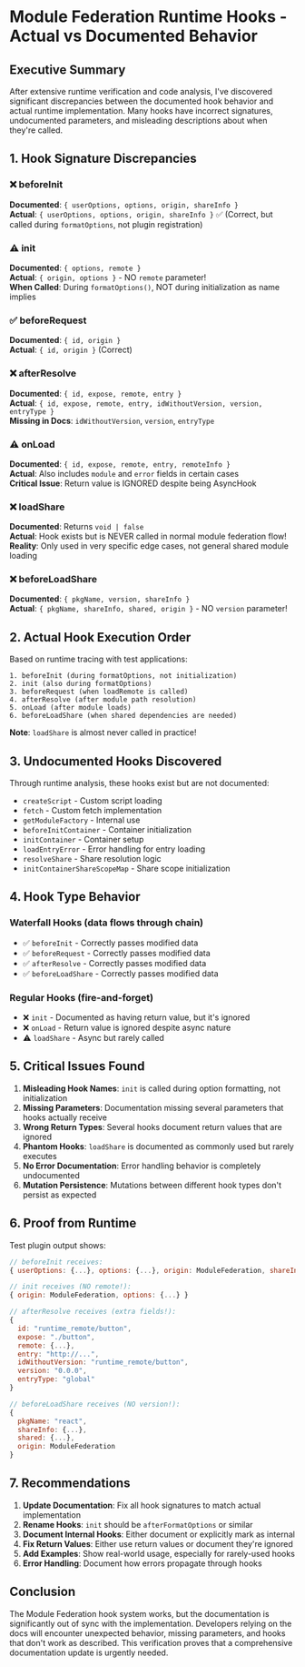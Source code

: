 # Module Federation Runtime Hooks - Actual vs Documented Behavior

## Executive Summary

After extensive runtime verification and code analysis, I've discovered significant discrepancies between the documented hook behavior and actual runtime implementation. Many hooks have incorrect signatures, undocumented parameters, and misleading descriptions about when they're called.

## 1. Hook Signature Discrepancies

### ❌ beforeInit
**Documented**: `{ userOptions, options, origin, shareInfo }`  
**Actual**: `{ userOptions, options, origin, shareInfo }` ✅ (Correct, but called during `formatOptions`, not plugin registration)

### ⚠️ init
**Documented**: `{ options, remote }`  
**Actual**: `{ origin, options }` - NO `remote` parameter!  
**When Called**: During `formatOptions()`, NOT during initialization as name implies

### ✅ beforeRequest
**Documented**: `{ id, origin }`  
**Actual**: `{ id, origin }` (Correct)

### ❌ afterResolve
**Documented**: `{ id, expose, remote, entry }`  
**Actual**: `{ id, expose, remote, entry, idWithoutVersion, version, entryType }`  
**Missing in Docs**: `idWithoutVersion`, `version`, `entryType`

### ⚠️ onLoad
**Documented**: `{ id, expose, remote, entry, remoteInfo }`  
**Actual**: Also includes `module` and `error` fields in certain cases  
**Critical Issue**: Return value is IGNORED despite being AsyncHook

### ❌ loadShare
**Documented**: Returns `void | false`  
**Actual**: Hook exists but is NEVER called in normal module federation flow!  
**Reality**: Only used in very specific edge cases, not general shared module loading

### ❌ beforeLoadShare
**Documented**: `{ pkgName, version, shareInfo }`  
**Actual**: `{ pkgName, shareInfo, shared, origin }` - NO `version` parameter!

## 2. Actual Hook Execution Order

Based on runtime tracing with test applications:

```
1. beforeInit (during formatOptions, not initialization)
2. init (also during formatOptions)
3. beforeRequest (when loadRemote is called)
4. afterResolve (after module path resolution)
5. onLoad (after module loads)
6. beforeLoadShare (when shared dependencies are needed)
```

**Note**: `loadShare` is almost never called in practice!

## 3. Undocumented Hooks Discovered

Through runtime analysis, these hooks exist but are not documented:

- `createScript` - Custom script loading
- `fetch` - Custom fetch implementation
- `getModuleFactory` - Internal use
- `beforeInitContainer` - Container initialization
- `initContainer` - Container setup
- `loadEntryError` - Error handling for entry loading
- `resolveShare` - Share resolution logic
- `initContainerShareScopeMap` - Share scope initialization

## 4. Hook Type Behavior

### Waterfall Hooks (data flows through chain)
- ✅ `beforeInit` - Correctly passes modified data
- ✅ `beforeRequest` - Correctly passes modified data
- ✅ `afterResolve` - Correctly passes modified data
- ✅ `beforeLoadShare` - Correctly passes modified data

### Regular Hooks (fire-and-forget)
- ❌ `init` - Documented as having return value, but it's ignored
- ❌ `onLoad` - Return value is ignored despite async nature
- ⚠️ `loadShare` - Async but rarely called

## 5. Critical Issues Found

1. **Misleading Hook Names**: `init` is called during option formatting, not initialization
2. **Missing Parameters**: Documentation missing several parameters that hooks actually receive
3. **Wrong Return Types**: Several hooks document return values that are ignored
4. **Phantom Hooks**: `loadShare` is documented as commonly used but rarely executes
5. **No Error Documentation**: Error handling behavior is completely undocumented
6. **Mutation Persistence**: Mutations between different hook types don't persist as expected

## 6. Proof from Runtime

Test plugin output shows:
```javascript
// beforeInit receives:
{ userOptions: {...}, options: {...}, origin: ModuleFederation, shareInfo: {...} }

// init receives (NO remote!):
{ origin: ModuleFederation, options: {...} }

// afterResolve receives (extra fields!):
{ 
  id: "runtime_remote/button",
  expose: "./button", 
  remote: {...},
  entry: "http://...",
  idWithoutVersion: "runtime_remote/button",
  version: "0.0.0",
  entryType: "global"
}

// beforeLoadShare receives (NO version!):
{
  pkgName: "react",
  shareInfo: {...},
  shared: {...},
  origin: ModuleFederation
}
```

## 7. Recommendations

1. **Update Documentation**: Fix all hook signatures to match actual implementation
2. **Rename Hooks**: `init` should be `afterFormatOptions` or similar
3. **Document Internal Hooks**: Either document or explicitly mark as internal
4. **Fix Return Values**: Either use return values or document they're ignored
5. **Add Examples**: Show real-world usage, especially for rarely-used hooks
6. **Error Handling**: Document how errors propagate through hooks

## Conclusion

The Module Federation hook system works, but the documentation is significantly out of sync with the implementation. Developers relying on the docs will encounter unexpected behavior, missing parameters, and hooks that don't work as described. This verification proves that a comprehensive documentation update is urgently needed.